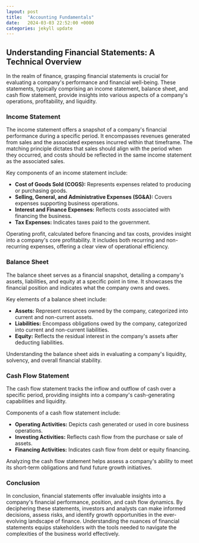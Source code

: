 ```yaml
---
layout: post
title:  "Accounting Fundamentals"
date:   2024-03-03 22:52:00 +0000
categories: jekyll update
---
```


## Understanding Financial Statements: A Technical Overview

In the realm of finance, grasping financial statements is crucial for evaluating a company's performance and financial well-being. These statements, typically comprising an income statement, balance sheet, and cash flow statement, provide insights into various aspects of a company's operations, profitability, and liquidity.

### **Income Statement**

The income statement offers a snapshot of a company's financial performance during a specific period. It encompasses revenues generated from sales and the associated expenses incurred within that timeframe. The matching principle dictates that sales should align with the period when they occurred, and costs should be reflected in the same income statement as the associated sales.

Key components of an income statement include:

- **Cost of Goods Sold (COGS):** Represents expenses related to producing or purchasing goods.
- **Selling, General, and Administrative Expenses (SG&A):** Covers expenses supporting business operations.
- **Interest and Finance Expenses:** Reflects costs associated with financing the business.
- **Tax Expenses:** Indicates taxes paid to the government.

Operating profit, calculated before financing and tax costs, provides insight into a company's core profitability. It includes both recurring and non-recurring expenses, offering a clear view of operational efficiency.

### **Balance Sheet**

The balance sheet serves as a financial snapshot, detailing a company's assets, liabilities, and equity at a specific point in time. It showcases the financial position and indicates what the company owns and owes.

Key elements of a balance sheet include:

- **Assets:** Represent resources owned by the company, categorized into current and non-current assets.
- **Liabilities:** Encompass obligations owed by the company, categorized into current and non-current liabilities.
- **Equity:** Reflects the residual interest in the company's assets after deducting liabilities.

Understanding the balance sheet aids in evaluating a company's liquidity, solvency, and overall financial stability.

### **Cash Flow Statement**

The cash flow statement tracks the inflow and outflow of cash over a specific period, providing insights into a company's cash-generating capabilities and liquidity.

Components of a cash flow statement include:

- **Operating Activities:** Depicts cash generated or used in core business operations.
- **Investing Activities:** Reflects cash flow from the purchase or sale of assets.
- **Financing Activities:** Indicates cash flow from debt or equity financing.

Analyzing the cash flow statement helps assess a company's ability to meet its short-term obligations and fund future growth initiatives.

### **Conclusion**

In conclusion, financial statements offer invaluable insights into a company's financial performance, position, and cash flow dynamics. By deciphering these statements, investors and analysts can make informed decisions, assess risks, and identify growth opportunities in the ever-evolving landscape of finance. Understanding the nuances of financial statements equips stakeholders with the tools needed to navigate the complexities of the business world effectively.